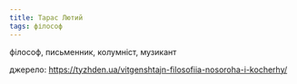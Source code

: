 ```yaml
---
title: Тарас Лютий
tags: філософ
---
```


філософ, письменник, колумніст, музикант

джерело: https://tyzhden.ua/vitgenshtajn-filosofiia-nosoroha-i-kocherhy/